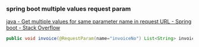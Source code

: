 ### spring boot multiple values request param


[java - Get multiple values for same parameter name in request URL - Spring boot - Stack Overflow](https://stackoverflow.com/questions/52502778/get-multiple-values-for-same-parameter-name-in-request-url-spring-boot "java - Get multiple values for same parameter name in request URL - Spring boot - Stack Overflow")


 

```java
public void invoice(@RequestParam(name="invoiceNo") List<String> invoiceNos, @RequestParam(name="invoiceDate") List<String> invoiceDates) {

```
